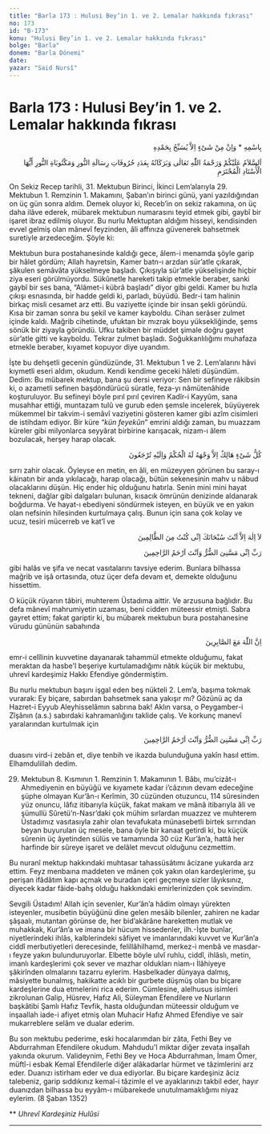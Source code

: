 ```yaml
---
title: "Barla 173 : Hulusi Bey’in 1. ve 2. Lemalar hakkında fıkrası"
no: 173
id: "B-173"
konu: "Hulusi Bey’in 1. ve 2. Lemalar hakkında fıkrası"
bolge: "Barla"
donem: "Barla Dönemi"
date: 
yazar: "Said Nursî"
---
```


# Barla 173 : Hulusi Bey’in 1. ve 2. Lemalar hakkında fıkrası

<p class="arabic" dir="rtl" title="Meal: “O’nun adıyla” * “Hiçbir şey yoktur ki O'nu hamd ile tesbih etmesin” [İsrâ Suresi, 17:44]">بِاسْمِهِ * وَاِنْ مِنْ شَىْءٍ اِلاَّ يُسَبِّحُ بِحَمْدِهِ</p>

<p class="arabic" dir="rtl" title="Meal: “Risale-i Nur’un ve Mektubâtü’n-Nur’un harfleri adedince Allah Teâlâ’nın selâmı, rahmeti ve bereketleri üzerinize olsun, Ey Üstad-ı Muhterem!”">اَلسَّلاَمُ عَلَيْكُمْ وَرَحْمَةُ اللّٰهِ تَعَالٰى وَبَرَكَاتُهُ بِعَدَدِ حُرُوفَاتِ رِسَالَةِ النُّورِ وَمَكْتُوبَاةِ النُّورِ أَيُّهَا الْأُسْتَادِ الْمُحْتَرَمِ</p>

On Sekiz Recep tarihli, 31. Mektubun Birinci, İkinci Lem’alarıyla 29. Mektubun 1. Remzinin 1. Makamını, Şaban’ın birinci günü, yani yazıldığından on üç gün sonra aldım. Demek oluyor ki, Receb’in on sekiz rakamına, on üç daha ilâve ederek, mübarek mektubun numarasını teyid etmek gibi, gaybî bir işaret ibraz edilmiş oluyor. Bu nurlu Mektuptan aldığım hisseyi, kendisinden evvel gelmiş olan mânevî feyzinden, âli affınıza güvenerek bahsetmek suretiyle arzedeceğim. Şöyle ki:

Mektubun bura postahanesinde kaldığı gece, âlem-i menamda şöyle garip bir hâlet gördüm; Allah hayretsin, Kamer batn-ı arzdan sür’atle çıkarak, şâkulen semâvâta yükselmeye başladı. Çıkışıyla sür’atle yükselişinde hiçbir ziya eseri görülmüyordu. Sükûnetle hareketi takip etmekle beraber, sanki gaybî bir ses bana, “Alâmet-i kübrâ başladı” diyor gibi geldi. Kamer bu hızla çıkışı esnasında, bir hadde geldi ki, parladı, büyüdü. Bedr-i tam halinin birkaç misli cesamet arz etti. Bu vaziyette içinde bir insan şekli göründü. Kısa bir zaman sonra bu şekil ve kamer kayboldu. Cihan serâser zulmet içinde kaldı. Mağrib cihetinde, ufuktan bir mızrak boyu yüksekliğinde, şems sönük bir ziyayla göründü. Ufku takiben bir müddet şimale doğru gayet sür’atle gitti ve kayboldu. Tekrar zulmet başladı. Soğukkanlılığımı muhafaza etmekle beraber, kıyamet kopuyor diye uyandım.

İşte bu dehşetli gecenin gündüzünde, 31. Mektubun 1 ve 2. Lem’alarını hâvi kıymetli eseri aldım, okudum. Kendi kendime geceki hâleti düşündüm. Dedim: Bu mübarek mektup, bana şu dersi veriyor: Sen bir sefineye râkibsin ki, o azametli sefinen başdöndürücü süratle, feza-yı nâmütenâhide koşturuluyor. Bu sefineyi böyle pırıl pırıl çeviren Kadîr-i Kayyûm, sana musahhar ettiği, muntazam tulû ve gurub eden şemsle incelerek, büyüyerek mükemmel bir takvim-i semâvî vaziyetini gösteren kamer gibi azîm cisimleri de istihdam ediyor. Bir küre “*kün feyekûn*” emrini aldığı zaman, bu muazzam küreler gibi milyonlarca seyyârat birbirine karışacak, nizam-ı âlem bozulacak, herşey harap olacak.

<p class="arabic" dir="rtl" title="Meal: “Onun zâtından başka herşey helâk olup gidicidir. Hüküm ve hükümranlık Onundur; siz de Ona döndürüleceksiniz.” [Kasas Sûresi, 28:88]">كُلُّ شَىْءٍ هَالِكٌ اِلاَّ وَجْهَهُ لَهُ الْحُكْمُ وَاِلَيْهِ تُرْجَعُونَ</p>

sırrı zahir olacak. Öyleyse en metin, en âli, en müzeyyen görünen bu saray-ı kâinatın bir anda yıkılacağı, harap olacağı, bütün sekenesinin mahv u nâbud olacaklarını düşün. Hiç ender hiç olduğunu hatırla. Senin mini mini hayat tekneni, dağlar gibi dalgaları bulunan, kısacık ömrünün denizinde aldanarak boğdurma. Ve hayat-ı ebediyeni söndürmek isteyen, en büyük ve en yakın olan nefsinin hilesinden kurtulmaya çalış. Bunun için sana çok kolay ve ucuz, tesiri mücerreb ve kat’î ve

<p class="arabic" dir="rtl" title="Meal: “Senden başka ilâh yoktur. Seni her türlü noksandan tenzih ederim. Gerçekten ben kendine zulmedenlerden oldum.” [Enbiyâ Sûresi, 21:87]">لاَ اِلٰهَ اِلاَّ اَنْتَ سُبْحَانَكَ اِنِّى كُنْتُ مِنَ الظَّالِمِينَ</p>

<p class="arabic" dir="rtl" title="Meal: “Ey Rabbim! Bana gerçekten zarar dokundu. Sen ise merhametlilerin en merhametlisisin.”">رَبِّ اِنِّى مَسَّنِىَ الضُّرُّ وَاَنْتَ اَرْحَمُ الرَّاحِمِينَ</p>

gibi halâs ve şifa ve necat vasıtalarını tavsiye ederim. Bunlara bilhassa mağrib ve işâ ortasında, otuz üçer defa devam et, demekte olduğunu hissettim.

O küçük rüyanın tâbiri, muhterem Üstadıma aittir. Ve arzusuna bağlıdır. Bu defa mânevî mahrumiyetin uzaması, beni cidden müteessir etmişti. Sabra gayret ettim; fakat gariptir ki, bu mübarek mektubun bura postahanesine vürudu gününün sabahında

<p class="arabic" dir="rtl" title="Meal: “Şüphesiz ki Allah sabredenlerle beraberdir.” [Bakara Sûresi, 2:153]">اِنَّ اللّٰهَ مَعَ الصَّابِرِينَ</p>

emr-i celîlinin kuvvetine dayanarak tahammül etmekte olduğumu, fakat meraktan da hasbe'l beşeriye kurtulamadığımı nâtık küçük bir mektubu, uhrevî kardeşimiz Hakkı Efendiye göndermiştim.

Bu nurlu mektubun başını işgal eden beş nükteli 2. Lem’a, başıma tokmak vurarak: Ey biçare, sabırdan bahsetmek sana yakışır mı? Gözünü aç da Hazret-i Eyyub Aleyhisselâmın sabrına bak! Aklın varsa, o Peygamber-i Zîşânın (a.s.) sabırdaki kahramanlığını taklide çalış. Ve korkunç manevî yaralarından kurtulmak için

<p class="arabic" dir="rtl" title="Meal: “Ey Rabbim! Bana gerçekten zarar dokundu. Sen ise merhametlilerin en merhametlisisin.”">رَبِّ اِنِّى مَسَّنِىَ الضُّرُّ وَاَنْتَ اَرْحَمُ الرَّاحِمِينَ</p>

duasını vird-i zebân et, diye tenbih ve ikazda bulunduğuna yakîn hasıl ettim. Elhamdulillah dedim.

29. Mektubun 8. Kısmının 1. Remzinin 1. Makamının 1. Bâbı, mu’cizât-ı Ahmediyenin en büyüğü ve kıyamete kadar i’câzının devam edeceğine şüphe olmayan Kur’ân-ı Kerîmin, 30 cüzünden otuzuncu, 114 sûresinden yüz onuncu, lâfız itibarıyla küçük, fakat makam ve mânâ itibarıyla âli ve şümullü Sûretü’n-Nasr’daki çok mühim sırlardan muazzez ve muhterem Üstadımız vasıtasıyla zahir olan tevafukata münasebetli birtek sırrından beyan buyurulan üç mesele, bana öyle bir kanaat getirdi ki, bu küçük sûrenin üç âyetinden sülüs ve tamamında 30 cüz Kur’ân’a, hattâ her harfinde bir sûreye işaret ve delâlet mevcut olduğunu cezmettim.

Bu nuranî mektup hakkındaki muhtasar tahassüsâtımı âcizane yukarda arz ettim. Feyz menbaına maddeten ve mânen çok yakın olan kardeşlerime, şu perişan ifâdâtım kapı açmak ve buradan içeri geçmeye sizler lâyıksınız, diyecek kadar fâide-bahş olduğu hakkındaki emirlerinizden çok sevindim.

Sevgili Üstadım! Allah için sevenler, Kur’ân’a hâdim olmayı yürekten isteyenler, musibetin büyüğünü dine gelen mesâib bilenler, zahiren ne kadar şâşaalı, mutantan görünse de, her bid’akârâne hareketten mutlak ve muhakkak, Kur’ân’a ve imana bir hücum hissedenler, ilh.-İşte bunlar, niyetlerindeki ihlâs, kalblerindeki sâfiyet ve imanlarındaki kuvvet ve Kur’ân’a ciddî merbutiyetleri derecesinde, felillâhilhamd, merkez-i menbâ ve masdar-ı feyze yakın bulunduruyorlar. Elbette böyle ulvî ruhlu, ciddî, ihlâslı, metin, imanlı kardeşlerimi çok sever ve mazhar oldukları niam-ı İlâhiyeye şâkirînden olmalarını tazarru eylerim. Hasbelkader dünyaya dalmış, mâsiyette bunalmış, hakikatte acıklı bir gurbete düşmüş olan bu biçare kardeşlerine dua etmelerini rica ederim. Cümlesine, alelhusus isimleri zikrolunan Galip, Hüsrev, Hafız Ali, Süleyman Efendilere ve Nurların başkâtibi Şamlı Hafız Tevfik, hasta olduğundan müteessir olduğum ve inşaallah iade-i afiyet etmiş olan Muhacir Hafız Ahmed Efendiye ve sair mukarreblere selâm ve dualar ederim.

Bu son mektubu pederime, eski hocalarımdan bir zâta, Fethi Bey ve Abdurrahman Efendilere okudum. Mahdudu'l miktar diğer zevata inşallah yakında okurum. Valideynim, Fethi Bey ve Hoca Abdurrahman, İmam Ömer, müftî-i esbak Kemal Efendilerle diğer alâkadarlar hürmet ve tâzimlerini arz eder. Duanızı istirham eder ve dua ediyorlar. Bu biçare kardeşiniz âciz talebeniz, garip sıddıkınız kemal-i tâzimle el ve ayaklarınızı takbil eder, hayır duanızdan bilhassa bu eyyâm-ı mübarekede unutulmamaklığımı niyaz eylerim. (8 Şaban 1352)

**
*Uhrevî Kardeşiniz*
*Hulûsi*

***

